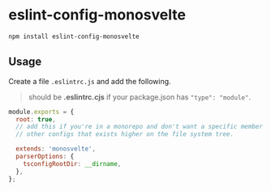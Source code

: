 # eslint-config-monosvelte

```bash
npm install eslint-config-monosvelte
```

## Usage

Create a file `.eslintrc.js` and add the following.

> should be **.eslintrc.cjs** if your package.json has `"type": "module"`.

```js
module.exports = {
  root: true,
  // add this if you're in a monorepo and don't want a specific member to inherit eslint rules from
  // other configs that exists higher on the file system tree.

  extends: 'monosvelte',
  parserOptions: {
    tsconfigRootDir: __dirname,
  },
};
```
